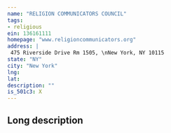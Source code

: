 ```yaml
---
name: "RELIGION COMMUNICATORS COUNCIL"
tags:
- religious
ein: 136161111
homepage: "www.religioncommunicators.org"
address: |
 475 Riverside Drive Rm 1505, \nNew York, NY 10115
state: "NY"
city: "New York"
lng: 
lat: 
description: ""
is_501c3: X
---
```


## Long description


